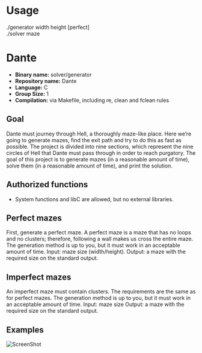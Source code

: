 # Usage

./generator width height [perfect]  
./solver maze

# Dante

- **Binary name:** solver/generator
- **Repository name:** Dante
- **Language:** C
- **Group Size:** 1
- **Compilation:** via Makefile, including re, clean and fclean rules

## Goal

Dante must journey through Hell, a thoroughly maze-like place. Here we’re going to generate mazes, find
the exit path and try to do this as fast as possible.
The project is divided into nine sections, which represent the nine circles of Hell that Dante must pass
through in order to reach purgatory.
The goal of this project is to generate mazes (in a reasonable amount of time), solve them (in a reasonable
amount of time), and print the solution.

## Authorized functions

- System functions and libC are allowed, but no external libraries.

## Perfect mazes

First, generate a perfect maze.
A perfect maze is a maze that has no loops and no clusters; therefore, following a wall makes us cross the
entire maze.
The generation method is up to you, but it must work in an acceptable amount of time.
Input: maze size (width/height).
Output: a maze with the required size on the standard output.

## Imperfect mazes

An imperfect maze must contain clusters.
The requirements are the same as for perfect mazes.
The generation method is up to you, but it must work in an acceptable amount of time.
Input: maze size
Output: a maze with the required size on the standard output.

## Examples

![ScreenShot](https://raw.github.com/L0rentz/Dante/master/examples/example.png)
